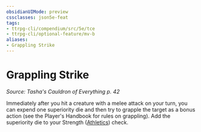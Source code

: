 ```yaml
---
obsidianUIMode: preview
cssclasses: json5e-feat
tags:
- ttrpg-cli/compendium/src/5e/tce
- ttrpg-cli/optional-feature/mv-b
aliases:
- Grappling Strike
---
```

# Grappling Strike
*Source: Tasha's Cauldron of Everything p. 42*  

Immediately after you hit a creature with a melee attack on your turn, you can expend one superiority die and then try to grapple the target as a bonus action (see the Player's Handbook for rules on grappling). Add the superiority die to your Strength ([Athletics](Інструменти%20ДМ/CLI/rules/skills.md#Athletics)) check.